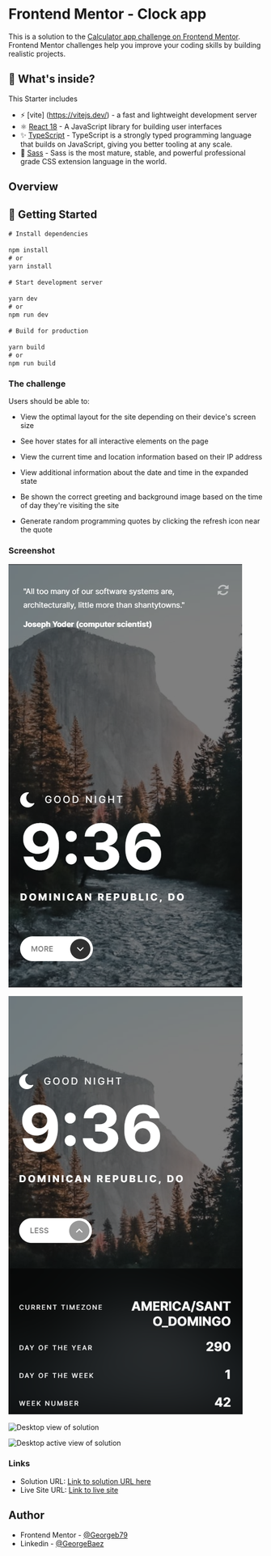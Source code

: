 # Frontend Mentor - Clock app

This is a solution to the [Calculator app challenge on Frontend Mentor](https://www.frontendmentor.io/challenges/clock-app-LMFaxFwrM). Frontend Mentor challenges help you improve your coding skills by building realistic projects.

## 🧐 What's inside?

This Starter includes

- ⚡ [vite] (https://vitejs.dev/) - a fast and lightweight development server
- ⚛️ [React 18](https://reactjs.org/) - A JavaScript library for building user interfaces
- ✨ [TypeScript](https://www.typescriptlang.org/) - TypeScript is a strongly typed programming language that builds on JavaScript, giving you better tooling at any scale.
- 🎉 [Sass](https://sass-lang.com/) - Sass is the most mature, stable, and powerful professional grade CSS extension language in the world.


## Overview

## 🚀 Getting Started

```
# Install dependencies

npm install
# or
yarn install

# Start development server

yarn dev
# or
npm run dev

# Build for production

yarn build
# or
npm run build
```

### The challenge

Users should be able to:

- View the optimal layout for the site depending on their device's screen size

- See hover states for all interactive elements on the page

- View the current time and location information based on their IP address

- View additional information about the date and time in the expanded state

- Be shown the correct greeting and background image based on the time of day they're visiting the site

- Generate random programming quotes by clicking the refresh icon near the quote

### Screenshot

![Mobile view of solution](./screenshot/mobile.png)

![Mobile active view of solution](./screenshot/mobile-active.png)

![Desktop view of solution](./design/desktop.png)

![Desktop active view of solution](./design/desktop-active.png)

### Links

- Solution URL: [Link to solution URL here](https://www.frontendmentor.io/solutions/responsive-calculator-built-with-vanilla-js-w9UinqToJQ)
- Live Site URL: [Link to live site](https://clock-app-gb.netlify.app/)

## Author

- Frontend Mentor - [@Georgeb79](https://www.frontendmentor.io/profile/Georgeb779)
- Linkedin - [@GeorgeBaez](https://www.linkedin.com/in/george-baez/)
```
